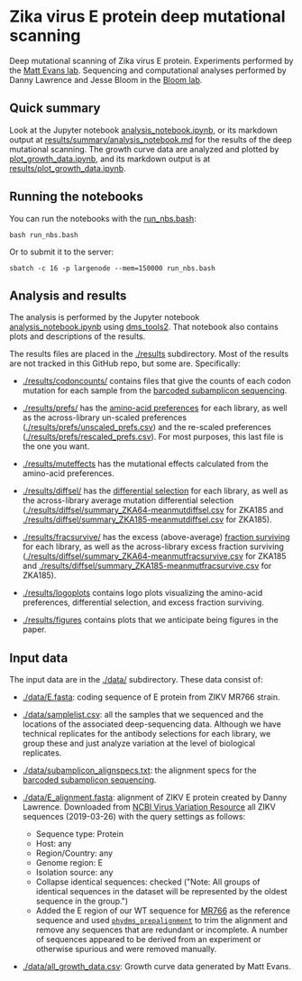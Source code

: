 # Zika virus E protein deep mutational scanning
Deep mutational scanning of Zika virus E protein.
Experiments performed by the [Matt Evans lab](http://labs.icahn.mssm.edu/evanslab/).
Sequencing and computational analyses performed by Danny Lawrence and Jesse Bloom in the [Bloom lab](https://research.fhcrc.org/bloom/en.html).

## Quick summary
Look at the Jupyter notebook [analysis_notebook.ipynb](analysis_notebook.ipynb), or its markdown output at [results/summary/analysis_notebook.md](results/summary/analysis_notebook.md) for the results of the deep mutational scanning.
The growth curve data are analyzed and plotted by [plot_growth_data.ipynb](plot_growth_data.ipynb), and its markdown output is at [results/plot_growth_data.ipynb](results/plot_growth_data.md).

## Running the notebooks
You can run the notebooks with the [run_nbs.bash](run_nbs.bash):

    bash run_nbs.bash

Or to submit it to the server:

    sbatch -c 16 -p largenode --mem=150000 run_nbs.bash

## Analysis and results
The analysis is performed by the Jupyter notebook [analysis_notebook.ipynb](analysis_notebook.ipynb) using [dms_tools2](https://jbloomlab.github.io/dms_tools2/).
That notebook also contains plots and descriptions of the results.

The results files are placed in the [./results](results) subdirectory.
Most of the results are not tracked in this GitHub repo, but some are.
Specifically:

  - [./results/codoncounts/](results/codoncounts) contains files that give the counts of each codon mutation for each sample from the [barcoded subamplicon sequencing](https://jbloomlab.github.io/dms_tools2/bcsubamp.html).

  - [./results/prefs/](results/prefs) has the [amino-acid preferences](https://jbloomlab.github.io/dms_tools2/prefs.html) for each library, as well as the across-library un-scaled preferences ([./results/prefs/unscaled_prefs.csv](results/prefs/unscaled_prefs.csv)) and the re-scaled preferences ([./results/prefs/rescaled_prefs.csv](results/prefs/rescaled_prefs.csv)). For most purposes, this last file is the one you want.

  - [./results/muteffects](results/muteffects) has the mutational effects calculated from the amino-acid preferences.

  - [./results/diffsel/](results/diffsel) has the [differential selection](https://jbloomlab.github.io/dms_tools2/diffsel.html) for each library, as well as the across-library average mutation differential selection ([./results/diffsel/summary_ZKA64-meanmutdiffsel.csv](results/diffsel/summary_ZKA64-meanmutdiffsel.csv) for ZKA185 and [./results/diffsel/summary_ZKA185-meanmutdiffsel.csv](results/diffsel/summary_ZKA185-meanmutdiffsel.csv) for ZKA185).

  - [./results/fracsurvive/](results/fracsurvive) has the excess (above-average) [fraction surviving](https://jbloomlab.github.io/dms_tools2/fracsurvive.html) for each library, as well as the across-library excess fraction surviving ([./results/diffsel/summary_ZKA64-meanmutfracsurvive.csv](results/diffsel/summary_ZKA64-meanmutfracsurvive.csv) for ZKA185 and [./results/diffsel/summary_ZKA185-meanmutfracsurvive.csv](results/diffsel/summary_ZKA185-meanmutfracsurvive.csv) for ZKA185).

  - [./results/logoplots](results/logoplots) contains logo plots visualizing the amino-acid preferences, differential selection, and excess fraction surviving.

  - [./results/figures](results/figures) contains plots that we anticipate being figures in the paper.

## Input data
The input data are in the [./data/](data) subdirectory.
These data consist of:

 - [./data/E.fasta](data/E.fasta): coding sequence of E protein from ZIKV MR766 strain.

 - [./data/samplelist.csv](data/samplelist.csv): all the samples that we sequenced and the locations of the associated deep-sequencing data. Although we have technical replicates for the antibody selections for each library, we group these and just analyze variation at the level of biological replicates.

 - [./data/subamplicon_alignspecs.txt](./data/subamplicon_alignspecs.txt): the alignment specs for the [barcoded subamplicon sequencing](https://jbloomlab.github.io/dms_tools2/bcsubamp.html).

 - [./data/E_alignment.fasta](data/E_alignment.fasta): alignment of ZIKV E protein created by Danny Lawrence. Downloaded from [NCBI Virus Variation Resource](https://www.ncbi.nlm.nih.gov/genome/viruses/variation/Zika/) all ZIKV sequences (2019-03-26) with the query settings as follows:
   - Sequence type: Protein
   - Host: any
   - Region/Country: any
   - Genome region: E
   - Isolation source: any
   - Collapse identical sequences: checked ("Note: All groups of identical sequences in the dataset will be represented by the oldest sequence in the group.")
   - Added the E region of our WT sequence for [MR766](https://www.ncbi.nlm.nih.gov/nuccore/KX830961) as the reference sequence and used [`phydms_prepalignment`](http://jbloomlab.github.io/phydms/phydms_prepalignment.html) to trim the alignment and remove any sequences that are redundant or incomplete. A number of sequences appeared to be derived from an experiment or otherwise spurious and were removed manually. 

 - [./data/all_growth_data.csv](data/all_growth_data.csv):
   Growth curve data generated by Matt Evans.
